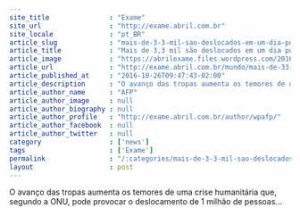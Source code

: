 ```yaml
---
site_title               : "Exame"
site_url                 : "http://exame.abril.com.br"
site_locale              : "pt_BR"
article_slug             : "mais-de-3-3-mil-sao-deslocados-em-um-dia-por-ofensiva-em-mosul"
article_title            : "Mais de 3,3 mil são deslocados em um dia por ofensiva em Mosul"
article_image            : "https://abrilexame.files.wordpress.com/2016/10/iraque.jpg?quality=70&strip=all&w=1024"
article_url              : "http://exame.abril.com.br/mundo/mais-de-33-mil-sao-deslocados-em-um-dia-por-ofensiva-em-mosul/"
article_published_at     : "2016-10-26T09:47:43-02:00"
article_description      : "O avanço das tropas aumenta os temores de uma crise humanitária que, segundo a ONU, pode provocar o deslocamento de 1 milhão de pessoas..."
article_author_name      : "AFP"
article_author_image     : null
article_author_biography : null
article_author_profile   : "http://exame.abril.com.br/author/wpafp/"
article_author_facebook  : null
article_author_twitter   : null
category                 : ['news']
tags                     : ['Exame']
permalink                : "/:categories/mais-de-3-3-mil-sao-deslocados-em-um-dia-por-ofensiva-em-mosul/"
layout                   : post
---
```


O avanço das tropas aumenta os temores de uma crise humanitária que, segundo a ONU, pode provocar o deslocamento de 1 milhão de pessoas...

